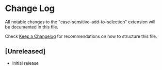 # Change Log

All notable changes to the "case-sensitive-add-to-selection" extension will be documented in this file.

Check [Keep a Changelog](http://keepachangelog.com/) for recommendations on how to structure this file.

## [Unreleased]

- Initial release